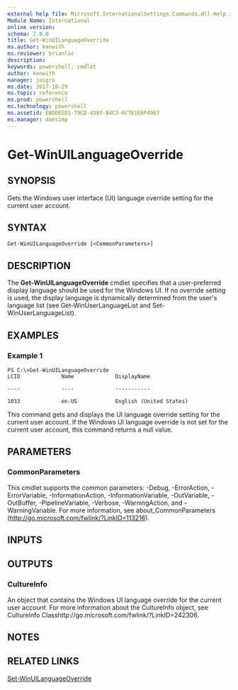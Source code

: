 ```yaml
---
external help file: Microsoft.InternationalSettings.Commands.dll-Help.xml
Module Name: International
online version: 
schema: 2.0.0
title: Get-WinUILanguageOverride
ms.author: kenwith
ms.reviewer: brianlic
description: 
keywords: powershell, cmdlet
author: kenwith
manager: jasgro
ms.date: 2017-10-29
ms.topic: reference
ms.prod: powershell
ms.technology: powershell
ms.assetid: EBDDEED1-79CD-4383-B4C3-6C7E1E0F4967
ms.manager: dansimp
---
```


# Get-WinUILanguageOverride

## SYNOPSIS
Gets the Windows user interface (UI) language override setting for the current user account.

## SYNTAX

```
Get-WinUILanguageOverride [<CommonParameters>]
```

## DESCRIPTION
The **Get-WinUILanguageOverride** cmdlet specifies that a user-preferred display language should be used for the Windows UI.
If no override setting is used, the display language is dynamically determined from the user's language list (see Get-WinUserLanguageList and Set-WinUserLanguageList).

## EXAMPLES

### Example 1
```
PS C:\>Get-WinUILanguageOverride
LCID             Name             DisplayName                                                                        

----             ----             -----------                                                                        

1033             en-US            English (United States)
```

This command gets and displays the UI language override setting for the current user account.
If the Windows UI language override is not set for the current user account, this command returns a null value.

## PARAMETERS

### CommonParameters
This cmdlet supports the common parameters: -Debug, -ErrorAction, -ErrorVariable, -InformationAction, -InformationVariable, -OutVariable, -OutBuffer, -PipelineVariable, -Verbose, -WarningAction, and -WarningVariable. For more information, see about_CommonParameters (http://go.microsoft.com/fwlink/?LinkID=113216).

## INPUTS

## OUTPUTS

### CultureInfo
An object that contains the Windows UI language override for the current user account.
For more information about the CultureInfo object, see CultureInfo Classhttp://go.microsoft.com/fwlink/?LinkID=242306.

## NOTES

## RELATED LINKS

[Set-WinUILanguageOverride](./Set-WinUILanguageOverride.md)

